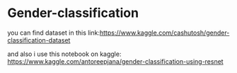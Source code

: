 # Gender-classification
you can find dataset in this link:https://www.kaggle.com/cashutosh/gender-classification-dataset

and also i use this notebook on kaggle: https://www.kaggle.com/antoreepjana/gender-classification-using-resnet
